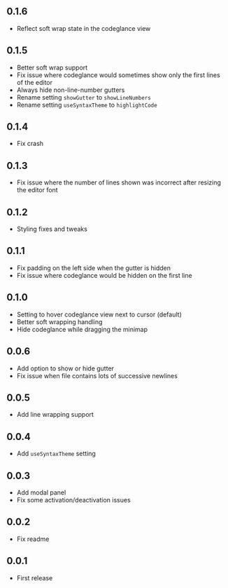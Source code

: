 ## 0.1.6
* Reflect soft wrap state in the codeglance view

## 0.1.5
* Better soft wrap support
* Fix issue where codeglance would sometimes show only the first lines of the editor
* Always hide non-line-number gutters
* Rename setting `showGutter` to `showLineNumbers`
* Rename setting `useSyntaxTheme` to `highlightCode`

## 0.1.4
* Fix crash

## 0.1.3
* Fix issue where the number of lines shown was incorrect after resizing the editor font

## 0.1.2
* Styling fixes and tweaks

## 0.1.1
* Fix padding on the left side when the gutter is hidden
* Fix issue where codeglance would be hidden on the first line

## 0.1.0
* Setting to hover codeglance view next to cursor (default)
* Better soft wrapping handling
* Hide codeglance while dragging the minimap

## 0.0.6
* Add option to show or hide gutter
* Fix issue when file contains lots of successive newlines

## 0.0.5
* Add line wrapping support

## 0.0.4
* Add `useSyntaxTheme` setting

## 0.0.3
* Add modal panel
* Fix some activation/deactivation issues

## 0.0.2
* Fix readme

## 0.0.1
* First release
